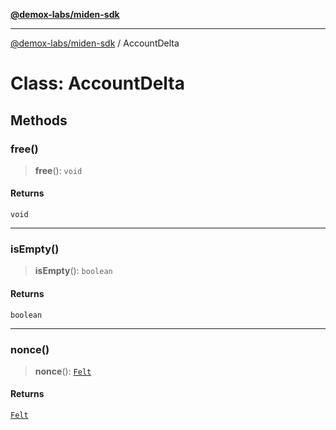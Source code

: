 [**@demox-labs/miden-sdk**](../README.md)

***

[@demox-labs/miden-sdk](../README.md) / AccountDelta

# Class: AccountDelta

## Methods

### free()

> **free**(): `void`

#### Returns

`void`

***

### isEmpty()

> **isEmpty**(): `boolean`

#### Returns

`boolean`

***

### nonce()

> **nonce**(): [`Felt`](Felt.md)

#### Returns

[`Felt`](Felt.md)
